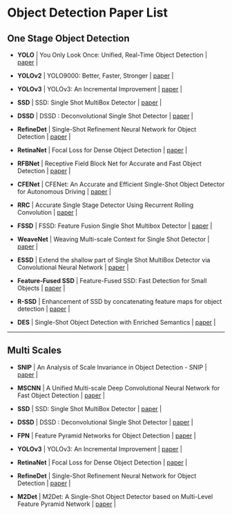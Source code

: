 # Object Detection Paper List

## One Stage Object Detection

* **YOLO** | You Only Look Once: Unified, Real-Time Object Detection | [paper](https://arxiv.org/abs/1506.02640) |

* **YOLOv2** | YOLO9000: Better, Faster, Stronger | [paper](https://arxiv.org/abs/1612.08242) |

* **YOLOv3** | YOLOv3: An Incremental Improvement | [paper](https://arxiv.org/abs/1804.02767) |

* **SSD** | SSD: Single Shot MultiBox Detector | [paper](https://arxiv.org/abs/1512.02325) |

* **DSSD** | DSSD : Deconvolutional Single Shot Detector | [paper](https://arxiv.org/abs/1701.06659) |

* **RefineDet** | Single-Shot Refinement Neural Network for Object Detection | [paper](https://arxiv.org/abs/1711.06897) |

* **RetinaNet** | Focal Loss for Dense Object Detection | [paper](https://arxiv.org/abs/1708.02002) |

* **RFBNet** | Receptive Field Block Net for Accurate and Fast Object Detection | [paper](https://arxiv.org/abs/1711.07767) |

* **CFENet** | CFENet: An Accurate and Efficient Single-Shot Object Detector for Autonomous Driving | [paper](https://arxiv.org/abs/1806.09790) |

* **RRC** | Accurate Single Stage Detector Using Recurrent Rolling Convolution | [paper](https://arxiv.org/abs/1704.05776) |

* **FSSD** | FSSD: Feature Fusion Single Shot Multibox Detector | [paper](https://arxiv.org/abs/1712.00960) |

* **WeaveNet** | Weaving Multi-scale Context for Single Shot Detector | [paper](https://arxiv.org/abs/1712.03149) |

* **ESSD** | Extend the shallow part of Single Shot MultiBox Detector via Convolutional Neural Network | [paper](https://arxiv.org/abs/1801.05918) |

* **Feature-Fused SSD** | Feature-Fused SSD: Fast Detection for Small Objects | [paper](https://arxiv.org/abs/1709.05054) |

* **R-SSD** | Enhancement of SSD by concatenating feature maps for object detection | [paper](https://arxiv.org/abs/1705.09587) |

* **DES** | Single-Shot Object Detection with Enriched Semantics | [paper](https://arxiv.org/abs/1712.00433) |

----

## Multi Scales

* **SNIP** | An Analysis of Scale Invariance in Object Detection - SNIP | [paper](https://arxiv.org/abs/1711.08189) |

* **MSCNN** | A Unified Multi-scale Deep Convolutional Neural Network for Fast Object Detection | [paper](https://arxiv.org/abs/1607.07155) |

* **SSD** | SSD: Single Shot MultiBox Detector | [paper](https://arxiv.org/abs/1512.02325) |

* **DSSD** | DSSD : Deconvolutional Single Shot Detector | [paper](https://arxiv.org/abs/1701.06659) |

* **FPN** | Feature Pyramid Networks for Object Detection | [paper](https://arxiv.org/abs/1612.03144) |

* **YOLOv3** | YOLOv3: An Incremental Improvement | [paper](https://arxiv.org/abs/1804.02767) |

* **RetinaNet** | Focal Loss for Dense Object Detection | [paper](https://arxiv.org/abs/1708.02002) |

* **RefineDet** | Single-Shot Refinement Neural Network for Object Detection | [paper](https://arxiv.org/abs/1711.06897) |

* **M2Det** | M2Det: A Single-Shot Object Detector based on Multi-Level Feature Pyramid Network | [paper](https://arxiv.org/abs/1811.04533) |



